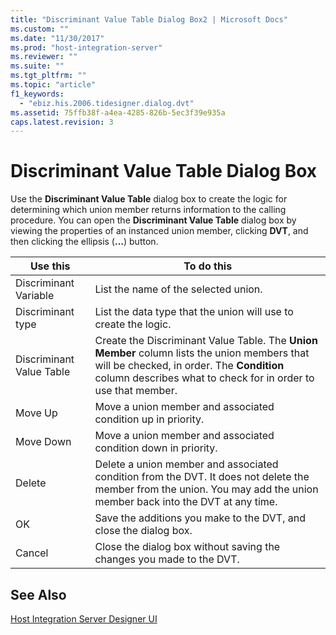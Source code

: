 ```yaml
---
title: "Discriminant Value Table Dialog Box2 | Microsoft Docs"
ms.custom: ""
ms.date: "11/30/2017"
ms.prod: "host-integration-server"
ms.reviewer: ""
ms.suite: ""
ms.tgt_pltfrm: ""
ms.topic: "article"
f1_keywords: 
  - "ebiz.his.2006.tidesigner.dialog.dvt"
ms.assetid: 75ffb38f-a4ea-4285-826b-5ec3f39e935a
caps.latest.revision: 3
---
```

# Discriminant Value Table Dialog Box
Use the **Discriminant Value Table** dialog box to create the logic for determining which union member returns information to the calling procedure. You can open the **Discriminant Value Table** dialog box by viewing the properties of an instanced union member, clicking **DVT**, and then clicking the ellipsis (**…**) button.  
  
|Use this|To do this|  
|--------------|----------------|  
|Discriminant Variable|List the name of the selected union.|  
|Discriminant type|List the data type that the union will use to create the logic.|  
|Discriminant Value Table|Create the Discriminant Value Table. The **Union Member** column lists the union members that will be checked, in order. The **Condition** column describes what to check for in order to use that member.|  
|Move Up|Move a union member and associated condition up in priority.|  
|Move Down|Move a union member and associated condition down in priority.|  
|Delete|Delete a union member and associated condition from the DVT. It does not delete the member from the union. You may add the union member back into the DVT at any time.|  
|OK|Save the additions you make to the DVT, and close the dialog box.|  
|Cancel|Close the dialog box without saving the changes you made to the DVT.|  
  
## See Also  
 [Host Integration Server Designer UI](../HIS2010/host-integration-server-designer-ui2.md)